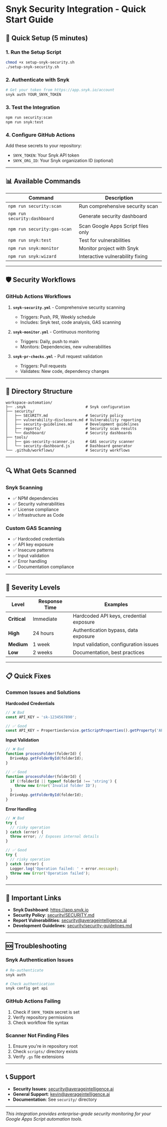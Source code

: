# Snyk Security Integration - Quick Start Guide

## 🚀 Quick Setup (5 minutes)

### 1. Run the Setup Script
```bash
chmod +x setup-snyk-security.sh
./setup-snyk-security.sh
```

### 2. Authenticate with Snyk
```bash
# Get your token from https://app.snyk.io/account
snyk auth YOUR_SNYK_TOKEN
```

### 3. Test the Integration
```bash
npm run security:scan
npm run snyk:test
```

### 4. Configure GitHub Actions
Add these secrets to your repository:
- `SNYK_TOKEN`: Your Snyk API token
- `SNYK_ORG_ID`: Your Snyk organization ID (optional)

---

## 📊 Available Commands

| Command | Description |
|---------|-------------|
| `npm run security:scan` | Run comprehensive security scan |
| `npm run security:dashboard` | Generate security dashboard |
| `npm run security:gas-scan` | Scan Google Apps Script files only |
| `npm run snyk:test` | Test for vulnerabilities |
| `npm run snyk:monitor` | Monitor project with Snyk |
| `npm run snyk:wizard` | Interactive vulnerability fixing |

---

## 🛡️ Security Workflows

### GitHub Actions Workflows

1. **`snyk-security.yml`** - Comprehensive security scanning
   - Triggers: Push, PR, Weekly schedule
   - Includes: Snyk test, code analysis, GAS scanning

2. **`snyk-monitor.yml`** - Continuous monitoring
   - Triggers: Daily, push to main
   - Monitors: Dependencies, new vulnerabilities

3. **`snyk-pr-checks.yml`** - Pull request validation
   - Triggers: Pull requests
   - Validates: New code, dependency changes

---

## 📁 Directory Structure

```
workspace-automation/
├── .snyk                           # Snyk configuration
├── security/
│   ├── SECURITY.md                 # Security policy
│   ├── vulnerability-disclosure.md # Vulnerability reporting
│   ├── security-guidelines.md      # Development guidelines
│   ├── reports/                    # Security scan results
│   └── dashboard/                  # Security dashboards
├── tools/
│   ├── gas-security-scanner.js     # GAS security scanner
│   └── security-dashboard.js       # Dashboard generator
└── .github/workflows/              # Security workflows
```

---

## 🔍 What Gets Scanned

### Snyk Scanning
- ✅ NPM dependencies
- ✅ Security vulnerabilities
- ✅ License compliance
- ✅ Infrastructure as Code

### Custom GAS Scanning
- ✅ Hardcoded credentials
- ✅ API key exposure
- ✅ Insecure patterns
- ✅ Input validation
- ✅ Error handling
- ✅ Documentation compliance

---

## 🚨 Severity Levels

| Level | Response Time | Examples |
|-------|---------------|----------|
| **Critical** | Immediate | Hardcoded API keys, credential exposure |
| **High** | 24 hours | Authentication bypass, data exposure |
| **Medium** | 1 week | Input validation, configuration issues |
| **Low** | 2 weeks | Documentation, best practices |

---

## 📋 Quick Fixes

### Common Issues and Solutions

**Hardcoded Credentials**
```javascript
// ❌ Bad
const API_KEY = 'sk-1234567890';

// ✅ Good
const API_KEY = PropertiesService.getScriptProperties().getProperty('API_KEY');
```

**Input Validation**
```javascript
// ❌ Bad
function processFolder(folderId) {
  DriveApp.getFolderById(folderId);
}

// ✅ Good
function processFolder(folderId) {
  if (!folderId || typeof folderId !== 'string') {
    throw new Error('Invalid folder ID');
  }
  DriveApp.getFolderById(folderId);
}
```

**Error Handling**
```javascript
// ❌ Bad
try {
  // risky operation
} catch (error) {
  throw error; // Exposes internal details
}

// ✅ Good
try {
  // risky operation
} catch (error) {
  Logger.log('Operation failed: ' + error.message);
  throw new Error('Operation failed');
}
```

---

## 🔗 Important Links

- **Snyk Dashboard**: https://app.snyk.io
- **Security Policy**: [security/SECURITY.md](security/SECURITY.md)
- **Report Vulnerabilities**: security@averageintelligence.ai
- **Development Guidelines**: [security/security-guidelines.md](security/security-guidelines.md)

---

## 🆘 Troubleshooting

### Snyk Authentication Issues
```bash
# Re-authenticate
snyk auth

# Check authentication
snyk config get api
```

### GitHub Actions Failing
1. Check if `SNYK_TOKEN` secret is set
2. Verify repository permissions
3. Check workflow file syntax

### Scanner Not Finding Files
1. Ensure you're in repository root
2. Check `scripts/` directory exists
3. Verify `.gs` file extensions

---

## 📞 Support

- **Security Issues**: security@averageintelligence.ai
- **General Support**: kevin@averageintelligence.ai
- **Documentation**: See `security/` directory

---

*This integration provides enterprise-grade security monitoring for your Google Apps Script automation tools.*

